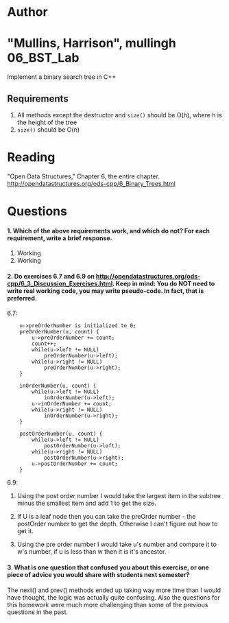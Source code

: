 Author
==========
"Mullins, Harrison", mullingh
06_BST_Lab
==============

Implement a binary search tree in C++

Requirements
------------

1. All methods except the destructor and `size()` should be O(h), where h is the height of the tree
2. `size()` should be O(n)

Reading
=======
"Open Data Structures," Chapter 6, the entire chapter. http://opendatastructures.org/ods-cpp/6_Binary_Trees.html

Questions
=========

#### 1. Which of the above requirements work, and which do not? For each requirement, write a brief response.

1. Working
2. Working

#### 2. Do exercises 6.7 and 6.9 on http://opendatastructures.org/ods-cpp/6_3_Discussion_Exercises.html. Keep in mind: You do NOT need to write real working code, you may write pseudo-code. In fact, that is preferred.

6.7:
```
	u->preOrderNumber is initialized to 0;
	preOrderNumber(u, count) {
		u->preOrderNumber += count;
		count++;
		while(u->left != NULL)
			preOrderNumber(u->left);
		while(u->right != NULL)
			preOrderNumber(u->right);
	}
	
	inOrderNumber(u, count) {
		while(u->left != NULL)
			inOrderNumber(u->left);
		u->inOrderNumber += count;
		while(u->right != NULL)
			inOrderNumber(u->right);
	}
	
	postOrderNumber(u, count) {
		while(u->left != NULL)
			postOrderNumber(u->left);
		while(u->right != NULL)
			postOrderNumber(u->right);
		u->postOrderNumber += count;
	}
```
6.9: 

1. Using the post order number I would take the largest item in the subtree minus the smallest item and add 1 to get the size. 

2. If U is a leaf node then you can take the preOrder number - the postOrder number to get the depth.  Otherwise I can't figure out how to get it.

3. Using the pre order number I would take u's number and compare it to w's number, if u is less than w then it is it's ancestor.

#### 3. What is one question that confused you about this exercise, or one piece of advice you would share with students next semester?

The next() and prev() methods ended up taking way more time than I would have thought, the logic was actually quite confusing. Also the questions for this homework were much more challenging than some of the previous questions in the past.